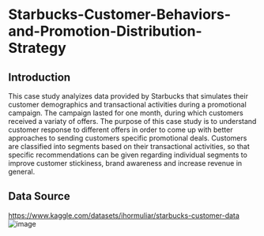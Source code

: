 # Starbucks-Customer-Behaviors-and-Promotion-Distribution-Strategy

## Introduction
This case study analyizes data provided by Starbucks that simulates their customer demographics and transactional activities during a promotional campaign. The campaign lasted for one month, during which customers received a variaty of offers. The purpose of this case study is to understand customer response to different offers in order to come up with better approaches to sending customers specific promotional deals. Customers are classified into segments based on their transactional activities, so that specific recommendations can be given regarding individual segments to improve customer stickiness, brand awareness and increase revenue in general.

## Data Source
https://www.kaggle.com/datasets/ihormuliar/starbucks-customer-data
![image](https://github.com/coolerlee90/Starbucks-Customer-Behaviors-and-Promotion-Distribution-Strategy/assets/152518453/f2cec2b0-95dc-4290-8d74-3ab5df589ef6)
